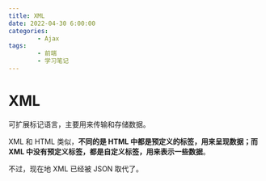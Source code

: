 ```yaml
---
title: XML
date: 2022-04-30 6:00:00
categories:
        - Ajax
tags:
        - 前端
        - 学习笔记
---
```


# XML

可扩展标记语言，主要用来传输和存储数据。

XML 和 HTML 类似，**不同的是 HTML 中都是预定义的标签，用来呈现数据；而 XML 中没有预定义标签，都是自定义标签，用来表示一些数据**。

不过，现在地 XML 已经被 JSON 取代了。
